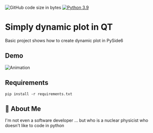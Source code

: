 
![GitHub code size in bytes](https://img.shields.io/github/languages/code-size/kruksik-dev/Pyside6_Simply_Dynamic_Plot)
[![Python 3.9](https://img.shields.io/badge/python-3.9-green.svg)](https://www.python.org/downloads/release/python-360/)

# Simply dynamic plot in QT

Basic project shows how to create dynamic plot in PySide6 


## Demo

![Animation](https://user-images.githubusercontent.com/77121786/145204903-d58ac503-5d6e-4cb0-9312-848f57deb935.gif)


## Requirements

`pip install -r requirements.txt`

## 🚀 About Me
I'm not even a software developer ... but who is a nuclear physicist who doesn't like to code in python

